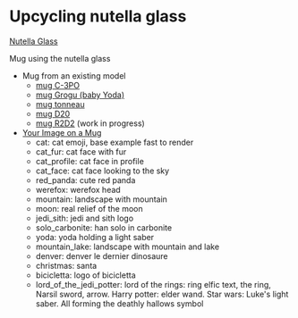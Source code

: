 # Upcycling nutella glass

[Nutella Glass](nutellaGlass/nutellaGlass.md)

Mug using the nutella glass

- Mug from an existing model
    - [mug C-3PO](mugC3po/mugC3po.md)
    - [mug Grogu (baby Yoda)](mugGrogu/mugGrogu.md)
    - [mug tonneau](mugTonneau/mugTonneau.md)
    - [mug D20](mugD20/mugD20.md)
    - [mug R2D2](mugR2d2/mugR2d2.md) (work in progress)
- [Your Image on a Mug](mugImage/mugImage.md)
    - cat: cat emoji, base example fast to render
    - cat_fur: cat face with fur
    - cat_profile: cat face in profile
    - cat_face: cat face looking to the sky
    - red_panda: cute red panda
    - werefox: werefox head
    - mountain: landscape with mountain
    - moon: real relief of the moon
    - jedi_sith: jedi and sith logo
    - solo_carbonite: han solo in carbonite
    - yoda: yoda holding a light saber
    - mountain_lake: landscape with mountain and lake
    - denver: denver le dernier dinosaure
    - christmas: santa
    - bicicletta: logo of bicicletta
    - lord_of_the_jedi_potter: lord of the rings: ring elfic text, the ring, Narsil sword, arrow. Harry potter: elder
      wand. Star wars: Luke's light saber. All forming the deathly hallows symbol
